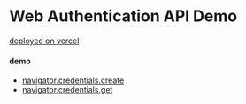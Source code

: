 # Web Authentication API Demo
[deployed on vercel](https://web-authentication-api-demo.vercel.app/)
#### demo
- [navigator.credentials.create](https://developer.mozilla.org/en-US/docs/Web/API/CredentialsContainer/create)
- [navigator.credentials.get](https://developer.mozilla.org/en-US/docs/Web/API/CredentialsContainer/get)
